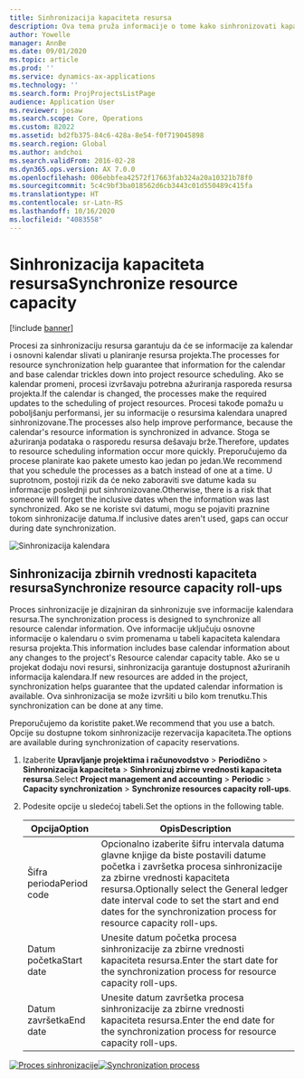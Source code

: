 ```yaml
---
title: Sinhronizacija kapaciteta resursa
description: Ova tema pruža informacije o tome kako sinhronizovati kapacitet resursa u kalendarima i projektima.
author: Yowelle
manager: AnnBe
ms.date: 09/01/2020
ms.topic: article
ms.prod: ''
ms.service: dynamics-ax-applications
ms.technology: ''
ms.search.form: ProjProjectsListPage
audience: Application User
ms.reviewer: josaw
ms.search.scope: Core, Operations
ms.custom: 82022
ms.assetid: bd2fb375-84c6-428a-8e54-f0f719045898
ms.search.region: Global
ms.author: andchoi
ms.search.validFrom: 2016-02-28
ms.dyn365.ops.version: AX 7.0.0
ms.openlocfilehash: 006ebbfea42572f17663fab324a20a10321b78f0
ms.sourcegitcommit: 5c4c9bf3ba018562d6cb3443c01d550489c415fa
ms.translationtype: HT
ms.contentlocale: sr-Latn-RS
ms.lasthandoff: 10/16/2020
ms.locfileid: "4083558"
---
```

# <a name="synchronize-resource-capacity"></a><span data-ttu-id="891b2-103">Sinhronizacija kapaciteta resursa</span><span class="sxs-lookup"><span data-stu-id="891b2-103">Synchronize resource capacity</span></span>

[!include [banner](../includes/banner.md)]

<span data-ttu-id="891b2-104">Procesi za sinhronizaciju resursa garantuju da će se informacije za kalendar i osnovni kalendar slivati u planiranje resursa projekta.</span><span class="sxs-lookup"><span data-stu-id="891b2-104">The processes for resource synchronization help guarantee that information for the calendar and base calendar trickles down into project resource scheduling.</span></span> <span data-ttu-id="891b2-105">Ako se kalendar promeni, procesi izvršavaju potrebna ažuriranja rasporeda resursa projekta.</span><span class="sxs-lookup"><span data-stu-id="891b2-105">If the calendar is changed, the processes make the required updates to the scheduling of project resources.</span></span> <span data-ttu-id="891b2-106">Procesi takođe pomažu u poboljšanju performansi, jer su informacije o resursima kalendara unapred sinhronizovane.</span><span class="sxs-lookup"><span data-stu-id="891b2-106">The processes also help improve performance, because the calendar's resource information is synchronized in advance.</span></span> <span data-ttu-id="891b2-107">Stoga se ažuriranja podataka o rasporedu resursa dešavaju brže.</span><span class="sxs-lookup"><span data-stu-id="891b2-107">Therefore, updates to resource scheduling information occur more quickly.</span></span> <span data-ttu-id="891b2-108">Preporučujemo da procese planirate kao pakete umesto kao jedan po jedan.</span><span class="sxs-lookup"><span data-stu-id="891b2-108">We recommend that you schedule the processes as a batch instead of one at a time.</span></span> <span data-ttu-id="891b2-109">U suprotnom, postoji rizik da će neko zaboraviti sve datume kada su informacije poslednji put sinhronizovane.</span><span class="sxs-lookup"><span data-stu-id="891b2-109">Otherwise, there is a risk that someone will forget the inclusive dates when the information was last synchronized.</span></span> <span data-ttu-id="891b2-110">Ako se ne koriste svi datumi, mogu se pojaviti praznine tokom sinhronizacije datuma.</span><span class="sxs-lookup"><span data-stu-id="891b2-110">If inclusive dates aren't used, gaps can occur during date synchronization.</span></span>

![Sinhronizacija kalendara](./media/projectresourcing04-1024x471.jpg)

## <a name="synchronize-resource-capacity-roll-ups"></a><span data-ttu-id="891b2-112">Sinhronizacija zbirnih vrednosti kapaciteta resursa</span><span class="sxs-lookup"><span data-stu-id="891b2-112">Synchronize resource capacity roll-ups</span></span>

<span data-ttu-id="891b2-113">Proces sinhronizacije je dizajniran da sinhronizuje sve informacije kalendara resursa.</span><span class="sxs-lookup"><span data-stu-id="891b2-113">The synchronization process is designed to synchronize all resource calendar information.</span></span> <span data-ttu-id="891b2-114">Ove informacije uključuju osnovne informacije o kalendaru o svim promenama u tabeli kapaciteta kalendara resursa projekta.</span><span class="sxs-lookup"><span data-stu-id="891b2-114">This information includes base calendar information about any changes to the project's Resource calendar capacity table.</span></span> <span data-ttu-id="891b2-115">Ako se u projekat dodaju novi resursi, sinhronizacija garantuje dostupnost ažuriranih informacija kalendara.</span><span class="sxs-lookup"><span data-stu-id="891b2-115">If new resources are added in the project, synchronization helps guarantee that the updated calendar information is available.</span></span> <span data-ttu-id="891b2-116">Ova sinhronizacija se može izvršiti u bilo kom trenutku.</span><span class="sxs-lookup"><span data-stu-id="891b2-116">This synchronization can be done at any time.</span></span>

<span data-ttu-id="891b2-117">Preporučujemo da koristite paket.</span><span class="sxs-lookup"><span data-stu-id="891b2-117">We recommend that you use a batch.</span></span> <span data-ttu-id="891b2-118">Opcije su dostupne tokom sinhronizacije rezervacija kapaciteta.</span><span class="sxs-lookup"><span data-stu-id="891b2-118">The options are available during synchronization of capacity reservations.</span></span>

1. <span data-ttu-id="891b2-119">Izaberite **Upravljanje projektima i računovodstvo** &gt; **Periodično** &gt; **Sinhronizacija kapaciteta** &gt; **Sinhronizuj zbirne vrednosti kapaciteta resursa**.</span><span class="sxs-lookup"><span data-stu-id="891b2-119">Select **Project management and accounting** &gt; **Periodic** &gt; **Capacity synchronization** &gt; **Synchronize resources capacity roll-ups**.</span></span>
2. <span data-ttu-id="891b2-120">Podesite opcije u sledećoj tabeli.</span><span class="sxs-lookup"><span data-stu-id="891b2-120">Set the options in the following table.</span></span>

    | <span data-ttu-id="891b2-121">Opcija</span><span class="sxs-lookup"><span data-stu-id="891b2-121">Option</span></span>      | <span data-ttu-id="891b2-122">Opis</span><span class="sxs-lookup"><span data-stu-id="891b2-122">Description</span></span> |
    |-------------|-------------|
    | <span data-ttu-id="891b2-123">Šifra perioda</span><span class="sxs-lookup"><span data-stu-id="891b2-123">Period code</span></span> | <span data-ttu-id="891b2-124">Opcionalno izaberite šifru intervala datuma glavne knjige da biste postavili datume početka i završetka procesa sinhronizacije za zbirne vrednosti kapaciteta resursa.</span><span class="sxs-lookup"><span data-stu-id="891b2-124">Optionally select the General ledger date interval code to set the start and end dates for the synchronization process for resource capacity roll-ups.</span></span> |
    | <span data-ttu-id="891b2-125">Datum početka</span><span class="sxs-lookup"><span data-stu-id="891b2-125">Start date</span></span>  | <span data-ttu-id="891b2-126">Unesite datum početka procesa sinhronizacije za zbirne vrednosti kapaciteta resursa.</span><span class="sxs-lookup"><span data-stu-id="891b2-126">Enter the start date for the synchronization process for resource capacity roll-ups.</span></span> |
    | <span data-ttu-id="891b2-127">Datum završetka</span><span class="sxs-lookup"><span data-stu-id="891b2-127">End date</span></span>    | <span data-ttu-id="891b2-128">Unesite datum završetka procesa sinhronizacije za zbirne vrednosti kapaciteta resursa.</span><span class="sxs-lookup"><span data-stu-id="891b2-128">Enter the end date for the synchronization process for resource capacity roll-ups.</span></span> |

<span data-ttu-id="891b2-129">[![Proces sinhronizacije](./media/projectresourcing09.jpg)](./media/projectresourcing09.jpg)</span><span class="sxs-lookup"><span data-stu-id="891b2-129">[![Synchronization process](./media/projectresourcing09.jpg)](./media/projectresourcing09.jpg)</span></span>
